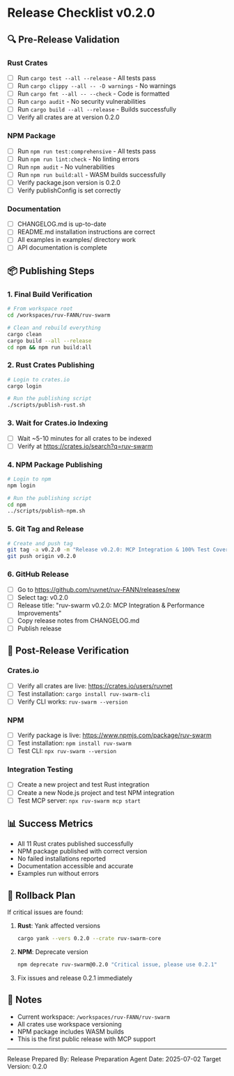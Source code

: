 # Release Checklist v0.2.0

## 🔍 Pre-Release Validation

### Rust Crates
- [ ] Run `cargo test --all --release` - All tests pass
- [ ] Run `cargo clippy --all -- -D warnings` - No warnings
- [ ] Run `cargo fmt --all -- --check` - Code is formatted
- [ ] Run `cargo audit` - No security vulnerabilities
- [ ] Run `cargo build --all --release` - Builds successfully
- [ ] Verify all crates are at version 0.2.0

### NPM Package
- [ ] Run `npm run test:comprehensive` - All tests pass
- [ ] Run `npm run lint:check` - No linting errors
- [ ] Run `npm audit` - No vulnerabilities
- [ ] Run `npm run build:all` - WASM builds successfully
- [ ] Verify package.json version is 0.2.0
- [ ] Verify publishConfig is set correctly

### Documentation
- [ ] CHANGELOG.md is up-to-date
- [ ] README.md installation instructions are correct
- [ ] All examples in examples/ directory work
- [ ] API documentation is complete

## 📦 Publishing Steps

### 1. Final Build Verification
```bash
# From workspace root
cd /workspaces/ruv-FANN/ruv-swarm

# Clean and rebuild everything
cargo clean
cargo build --all --release
cd npm && npm run build:all
```

### 2. Rust Crates Publishing
```bash
# Login to crates.io
cargo login

# Run the publishing script
./scripts/publish-rust.sh
```

### 3. Wait for Crates.io Indexing
- [ ] Wait ~5-10 minutes for all crates to be indexed
- [ ] Verify at https://crates.io/search?q=ruv-swarm

### 4. NPM Package Publishing
```bash
# Login to npm
npm login

# Run the publishing script
cd npm
../scripts/publish-npm.sh
```

### 5. Git Tag and Release
```bash
# Create and push tag
git tag -a v0.2.0 -m "Release v0.2.0: MCP Integration & 100% Test Coverage"
git push origin v0.2.0
```

### 6. GitHub Release
- [ ] Go to https://github.com/ruvnet/ruv-FANN/releases/new
- [ ] Select tag: v0.2.0
- [ ] Release title: "ruv-swarm v0.2.0: MCP Integration & Performance Improvements"
- [ ] Copy release notes from CHANGELOG.md
- [ ] Publish release

## 🚀 Post-Release Verification

### Crates.io
- [ ] Verify all crates are live: https://crates.io/users/ruvnet
- [ ] Test installation: `cargo install ruv-swarm-cli`
- [ ] Verify CLI works: `ruv-swarm --version`

### NPM
- [ ] Verify package is live: https://www.npmjs.com/package/ruv-swarm
- [ ] Test installation: `npm install ruv-swarm`
- [ ] Test CLI: `npx ruv-swarm --version`

### Integration Testing
- [ ] Create a new project and test Rust integration
- [ ] Create a new Node.js project and test NPM integration
- [ ] Test MCP server: `npx ruv-swarm mcp start`

## 📊 Success Metrics

- All 11 Rust crates published successfully
- NPM package published with correct version
- No failed installations reported
- Documentation accessible and accurate
- Examples run without errors

## 🔄 Rollback Plan

If critical issues are found:

1. **Rust**: Yank affected versions
   ```bash
   cargo yank --vers 0.2.0 --crate ruv-swarm-core
   ```

2. **NPM**: Deprecate version
   ```bash
   npm deprecate ruv-swarm@0.2.0 "Critical issue, please use 0.2.1"
   ```

3. Fix issues and release 0.2.1 immediately

## 📝 Notes

- Current workspace: `/workspaces/ruv-FANN/ruv-swarm`
- All crates use workspace versioning
- NPM package includes WASM builds
- This is the first public release with MCP support

---

Release Prepared By: Release Preparation Agent
Date: 2025-07-02
Target Version: 0.2.0